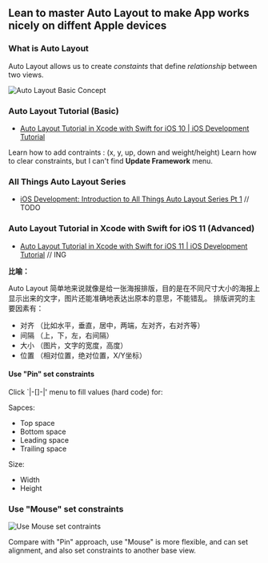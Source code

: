 ## Lean to master Auto Layout to make App works nicely on diffent Apple devices

### What is Auto Layout

Auto Layout allows us to create *constaints* that define *relationship* between two views.

![Auto Layout Basic Concept](http://wx2.sinaimg.cn/mw690/006RF1rrgy1fizv6u3hr0j30yo0nywnm.jpg)

### Auto Layout Tutorial (Basic)

* [Auto Layout Tutorial in Xcode with Swift for iOS 10 | iOS Development Tutorial](https://www.youtube.com/watch?v=R0PrgE_PKSg)

Learn how to add contraints : (x, y, up, down and weight/height)
Learn how to clear constraints, but I can't find **Update Framework** menu.

### All Things Auto Layout Series

* [iOS Development: Introduction to All Things Auto Layout Series Pt 1](https://www.youtube.com/watch?v=1NomEvSFaVU&list=PLHmNdpdzx21GwEzSt4LNdlUAyQIchiWi7) // TODO


### Auto Layout Tutorial in Xcode with Swift for iOS 11 (Advanced)

* [Auto Layout Tutorial in Xcode with Swift for iOS 11 | iOS Development Tutorial](https://www.youtube.com/watch?v=synofzEkUfU#t=8.607561) // ING

**比喻：**

Auto Layout 简单地来说就像是给一张海报排版，目的是在不同尺寸大小的海报上显示出来的文字，图片还能准确地表达出原本的意思，不能错乱。
排版讲究的主要因素有：

* 对齐 （比如水平，垂直，居中，两端，左对齐，右对齐等）
* 间隔 （上，下，左，右间隔）
* 大小 （图片，文字的宽度，高度）
* 位置 （相对位置，绝对位置，X/Y坐标）

#### Use "Pin" set constraints

Click `|-[]-|' menu to fill values (hard code) for:

Sapces:

* Top space
* Bottom space
* Leading space
* Trailing space

Size:

* Width
* Height


### Use "Mouse" set constraints

![Use Mouse set contraints](http://wx2.sinaimg.cn/mw690/006RF1rrgy1fj0zfopcqpj3140140n12.jpg)

Compare with "Pin" approach, use "Mouse" is more flexible, and can set alignment, and also set constraints to another base view.
